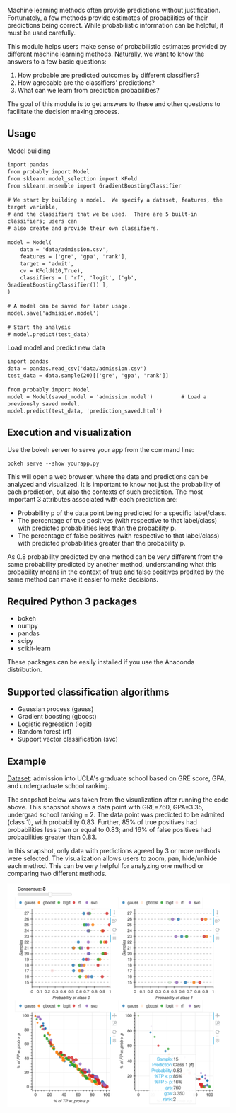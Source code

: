 Machine learning methods often provide predictions without justification.  Fortunately, a few methods provide estimates of probabilities of their predictions being correct.  While probabilistic information can be helpful, it must be used carefully.

This module helps users make sense of probabilistic estimates provided by different machine learning methods.  Naturally, we want to know the answers to a few basic questions:

1. How probable are predicted outcomes by different classifiers?
2. How agreeable are the classifiers' predictions?
3. What can we learn from prediction probabilities?

The goal of this module is to get answers to these and other questions to facilitate the decision making process.

## Usage

Model building
```
import pandas
from probably import Model
from sklearn.model_selection import KFold
from sklearn.ensemble import GradientBoostingClassifier

# We start by building a model.  We specify a dataset, features, the target variable,
# and the classifiers that we be used.  There are 5 built-in classifiers; users can
# also create and provide their own classifiers.

model = Model(
	data = 'data/admission.csv',
	features = ['gre', 'gpa', 'rank'],
	target = 'admit',
	cv = KFold(10,True),
	classifiers = [ 'rf', 'logit', ('gb', GradientBoostingClassifier()) ],
)

# A model can be saved for later usage.
model.save('admission.model')

# Start the analysis
# model.predict(test_data)
```

Load model and predict new data
```
import pandas
data = pandas.read_csv('data/admission.csv')
test_data = data.sample(20)[['gre', 'gpa', 'rank']]

from probably import Model
model = Model(saved_model = 'admission.model')         # Load a previously saved model.
model.predict(test_data, 'prediction_saved.html')
```

## Execution and visualization

Use the bokeh server to serve your app from the command line:
```
bokeh serve --show yourapp.py
```

This will open a web browser, where the data and predictions can be analyzed and visualized.  It is important to know not just the probability of each prediction, but also the contexts of such prediction.  The most important 3 attributes associated with each prediction are:

- Probability p of the data point being predicted for a specific label/class.
- The percentage of true positives (with respective to that label/class) with predicted probabilities less than the probability p.
- The percentage of false positives (with respective to that label/class) with predicted probabilities greater than the probability p.

As 0.8 probability predicted by one method can be very different from the same probability predicted by another method, understanding what this probability means in the context of true and false positives predited by the same method can make it easier to make decisions.

## Required Python 3 packages

- bokeh
- numpy
- pandas
- scipy
- scikit-learn

These packages can be easily installed if you use the Anaconda distribution.

## Supported classification algorithms

- Gaussian process (gauss)
- Gradient boosting (gboost)
- Logistic regression (logit)
- Random forest (rf)
- Support vector classification (svc)

## Example

[Dataset](https://stats.idre.ucla.edu/r/dae/logit-regression/): admission into UCLA's graduate school based on GRE score, GPA, and undergraduate school ranking.

The snapshot below was taken from the visualization after running the code above.  This snapshot shows a data point with GRE=760, GPA=3.35, undergrad school ranking = 2.  The data point was predicted to be admited (class 1), with probability 0.83.  Further, 85% of true positives had probabilities less than or equal to 0.83; and 16% of false positives had probabilities greater than 0.83.

In this snapshot, only data with predictions agreed by 3 or more methods were selected.  The visualization allows users to zoom, pan, hide/unhide each method.  This can be very helpful for analyzing one method or comparing two different methods.


<img src="Figs/probably_admission.png">
